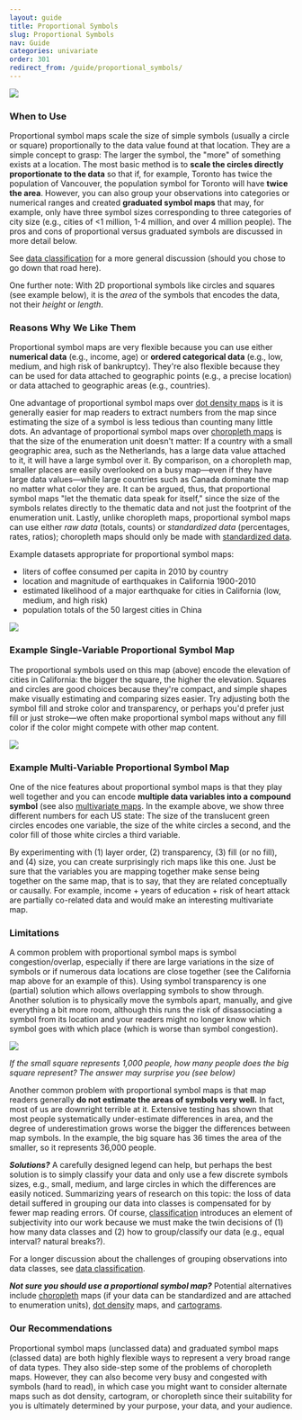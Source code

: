 ```yaml
---
layout: guide
title: Proportional Symbols
slug: Proportional Symbols
nav: Guide
categories: univariate
order: 301
redirect_from: /guide/proportional_symbols/
---
```


![]({{site.baseurl}}/media/guide/prop_symbols.jpg)

### When to Use

Proportional symbol maps scale the size of simple symbols (usually a circle or square) proportionally to the data value found at that location. They are a simple concept to grasp: The larger the symbol, the "more" of something exists at a location. The most basic method is to **scale the circles directly proportionate to the data** so that if, for example, Toronto has twice the population of Vancouver, the population symbol for Toronto will have **twice the area**. However, you can also group your observations into categories or numerical ranges and created **graduated symbol maps** that may, for example, only have three symbol sizes corresponding to three categories of city size (e.g., cities of <1 million, 1-4 million, and over 4 million people). The pros and cons of proportional versus graduated symbols are discussed in more detail below.

See [data classification]({{site.baseurl}}/guide/data/data-classification) for a more general discussion (should you chose to go down that road here).

One further note: With 2D proportional symbols like circles and squares (see example below), it is the _area_ of the symbols that encodes the data, not their _height_ or _length_.

### Reasons Why We Like Them

Proportional symbol maps are very flexible because you can use either **numerical data** (e.g., income, age) or **ordered categorical data** (e.g., low, medium, and high risk of bankruptcy). They're also flexible because they can be used for data attached to geographic points (e.g., a precise location) or data attached to geographic areas (e.g., countries).

One advantage of proportional symbol maps over [dot density maps]({{site.baseurl}}/guide/univariate/dot-density) is it is generally easier for map readers to extract numbers from the map since estimating the size of a symbol is less tedious than counting many little dots. An advantage of proportional symbol maps over [choropleth maps]({{site.baseurl}}/guide/univariate/choropleth) is that the size of the enumeration unit doesn't matter: If a country with a small geographic area, such as the Netherlands, has a large data value attached to it, it will have a large symbol over it. By comparison, on a choropleth map, smaller places are easily overlooked on a busy map—even if they have large data values—while large countries such as Canada dominate the map no matter what color they are. It can be argued, thus, that proportional symbol maps "let the thematic data speak for itself," since the size of the symbols relates directly to the thematic data and not just the footprint of the enumeration unit. Lastly, unlike choropleth maps, proportional symbol maps can use either _raw data_ (totals, counts) or _standardized data_ (percentages, rates, ratios); choropleth maps should only be made with [standardized data]({{site.baseurl}}/guide/data/standardizing-data).

Example datasets appropriate for proportional symbol maps:

*   liters of coffee consumed per capita in 2010 by country
*   location and magnitude of earthquakes in California 1900-2010
*   estimated likelihood of a major earthquake for cities in California (low, medium, and high risk)
*   population totals of the 50 largest cities in China

![]({{site.baseurl}}/media/guide/proportional_squaresB.jpg)

### Example Single-Variable Proportional Symbol Map

The proportional symbols used on this map (above) encode the elevation of cities in California: the bigger the square, the higher the elevation. Squares and circles are good choices because they're compact, and simple shapes make visually estimating and comparing sizes easier. Try adjusting both the symbol fill and stroke color and transparency, or perhaps you'd prefer just fill or just stroke—we often make proportional symbol maps without any fill color if the color might compete with other map content.

![]({{site.baseurl}}/media/guide/multivariate_proportional.png)

### Example Multi-Variable Proportional Symbol Map

One of the nice features about proportional symbol maps is that they play well together and you can encode **multiple data variables into a compound symbol** (see also [multivariate maps]({{site.baseurl}}/guide/multivariate/multivariate-vs-univariate). In the example above, we show three different numbers for each US state: The size of the translucent green circles encodes one variable, the size of the white circles a second, and the color fill of those white circles a third variable.

By experimenting with (1) layer order, (2) transparency, (3) fill (or no fill), and (4) size, you can create surprisingly rich maps like this one. Just be sure that the variables you are mapping together make sense being together on the same map, that is to say, that they are related conceptually or causally. For example, income + years of education + risk of heart attack are partially co-related data and would make an interesting multivariate map.

### Limitations

A common problem with proportional symbol maps is symbol congestion/overlap, especially if there are large variations in the size of symbols or if numerous data locations are close together (see the California map above for an example of this). Using symbol transparency is one (partial) solution which allows overlapping symbols to show through. Another solution is to physically move the symbols apart, manually, and give everything a bit more room, although this runs the risk of disassociating a symbol from its location and your readers might no longer know which symbol goes with which place (which is worse than symbol congestion).

![]({{site.baseurl}}/media/guide/bigLittle.jpg)

_If the small square represents 1,000 people, how many people does the big square represent?
 The answer may surprise you (see below)_

Another common problem with proportional symbol maps is that map readers generally **do not estimate the areas of symbols very well.** In fact, most of us are downright terrible at it. Extensive testing has shown that most people systematically under-estimate differences in area, and the degree of underestimation grows worse the bigger the differences between map symbols. In the example, the big square has 36 times the area of the smaller, so it represents 36,000 people.

_**Solutions?**_ A carefully designed legend can help, but perhaps the best solution is to simply classify your data and only use a few discrete symbols sizes, e.g., small, medium, and large circles in which the differences are easily noticed. Summarizing years of research on this topic: the loss of data detail suffered in grouping our data into classes is compensated for by fewer map reading errors. Of course, [classification]({{site.baseurl}}/guide/data/data-classification) introduces an element of subjectivity into our work because we must make the twin decisions of (1) how many data classes and (2) how to group/classify our data (e.g., equal interval? natural breaks?).

For a longer discussion about the challenges of grouping observations into data classes, see [data classification]({{site.baseurl}}/guide/data/data-classification).

_**Not sure you should use a proportional symbol map?**_ Potential alternatives include [choropleth]({{site.baseurl}}/guide/univariate/choropleth) maps (if your data can be standardized and are attached to enumeration units), [dot density]({{site.baseurl}}/guide/univariate/dot-density) maps, and [cartograms]({{site.baseurl}}/guide/univariate/cartograms).

### Our Recommendations

Proportional symbol maps (unclassed data) and graduated symbol maps (classed data) are both highly flexible ways to represent a very broad range of data types. They also side-step some of the problems of choropleth maps. However, they can also become very busy and congested with symbols (hard to read), in which case you might want to consider alternate maps such as dot density, cartogram, or choropleth since their suitability for you is ultimately determined by your purpose, your data, and your audience.
